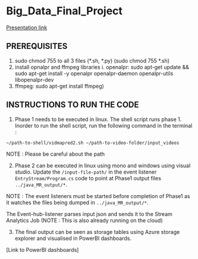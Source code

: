 # Big_Data_Final_Project

[Presentation link](http://prezi.com/xusx-vdbosup/?utm_campaign=share&utm_medium=copy)

## PREREQUISITES
1. sudo chmod 755 to all 3 files (*.sh, *.py) (sudo chmod 755 *.sh)
2. install opnalpr and ffmpeg libraries 
   i. openalpr: sudo apt-get update && sudo apt-get install -y openalpr openalpr-daemon openalpr-utils libopenalpr-dev
3. ffmpeg: sudo apt-get install ffmpeg)

## INSTRUCTIONS TO RUN THE CODE

1. Phase 1 needs to be executed in linux. The shell script runs phase 1. Inorder to run the shell script, run the following command in the terminal :

```
~/path-to-shell/vidmapred2.sh ~/path-to-video-folder/input_videos
```
NOTE : Please be careful about the path

2. Phase 2 can be executed in linux using mono and windows using visual studio. Update the `/input-file-path/` in the event listener `EntryStream/Program.cs` code to point at Phase1 output files `../java_MR_output/*`.

NOTE : The event listeners must be started before completion of Phase1 as it watches the files being dumped in `../java_MR_output/*`.

The Event-hub-listener parses input json and sends it to the Stream Analytics Job (NOTE : This is also already running on the cloud)

3. The final output can be seen as storage tables using Azure storage explorer and visualised in PowerBI dashboards.

[Link to PowerBI dashboards]




